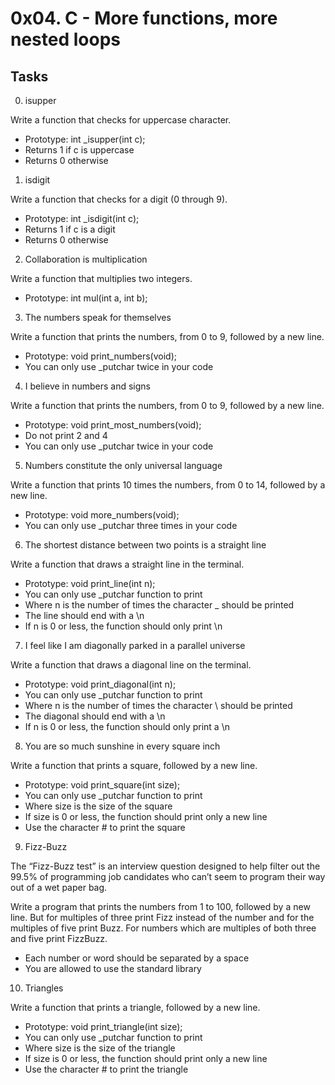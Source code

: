 # 0x04. C - More functions, more nested loops

## Tasks


0. isupper

Write a function that checks for uppercase character.

* Prototype: int _isupper(int c);
* Returns 1 if c is uppercase
* Returns 0 otherwise


1. isdigit

Write a function that checks for a digit (0 through 9).

* Prototype: int _isdigit(int c);
* Returns 1 if c is a digit
* Returns 0 otherwise


2. Collaboration is multiplication

Write a function that multiplies two integers.

* Prototype: int mul(int a, int b);


3. The numbers speak for themselves

Write a function that prints the numbers, from 0 to 9, followed by a new line.

* Prototype: void print_numbers(void);
* You can only use _putchar twice in your code


4. I believe in numbers and signs

Write a function that prints the numbers, from 0 to 9, followed by a new line.

* Prototype: void print_most_numbers(void);
* Do not print 2 and 4
* You can only use _putchar twice in your code


5. Numbers constitute the only universal language

Write a function that prints 10 times the numbers, from 0 to 14, followed by a new line.

* Prototype: void more_numbers(void);
* You can only use _putchar three times in your code


6. The shortest distance between two points is a straight line

Write a function that draws a straight line in the terminal.

* Prototype: void print_line(int n);
* You can only use _putchar function to print
* Where n is the number of times the character _ should be printed
* The line should end with a \n
* If n is 0 or less, the function should only print \n


7. I feel like I am diagonally parked in a parallel universe

Write a function that draws a diagonal line on the terminal.

* Prototype: void print_diagonal(int n);
* You can only use _putchar function to print
* Where n is the number of times the character \ should be printed
* The diagonal should end with a \n
* If n is 0 or less, the function should only print a \n


8. You are so much sunshine in every square inch

Write a function that prints a square, followed by a new line.

* Prototype: void print_square(int size);
* You can only use _putchar function to print
* Where size is the size of the square
* If size is 0 or less, the function should print only a new line
* Use the character # to print the square


9. Fizz-Buzz

The “Fizz-Buzz test” is an interview question designed to help filter out the 99.5% of programming job candidates who can’t seem to program their way out of a wet paper bag.

Write a program that prints the numbers from 1 to 100, followed by a new line. But for multiples of three print Fizz instead of the number and for the multiples of five print Buzz. For numbers which are multiples of both three and five print FizzBuzz.

* Each number or word should be separated by a space
* You are allowed to use the standard library


10. Triangles

Write a function that prints a triangle, followed by a new line.

* Prototype: void print_triangle(int size);
* You can only use _putchar function to print
* Where size is the size of the triangle
* If size is 0 or less, the function should print only a new line
* Use the character # to print the triangle

